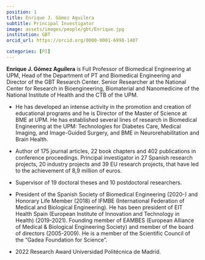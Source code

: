 ```yaml
---
position: 1
title: Enrique J. Gómez Aguilera
subtitle: Principal Investigator
image: assets/images/people/gbt/Enrique.jpg
institution: GBT
orcid_url: https://orcid.org/0000-0001-6998-1407

categories: [PI]
---
```


**Enrique J. Gómez Aguilera** is Full Professor of Biomedical Engineering at UPM, Head of the Department of PT and Biomedical Engineering and Director of the GBT Research Center. Senior Researcher at the National Center for Research in Bioengineering, Biomaterial and Nanomedicine of the National Institute of Health and the CTB of the UPM.

- He has developed an intense activity in the promotion and creation of educational programs and he is Director of the Master of Science at BME at UPM. He has established several lines of research in Biomedical Engineering at the UPM: Technologies for Diabetes Care, Medical Imaging, and Image-Guided Surgery, and BME in Neurorehabilitation and Brain Health.

- Author of 175 journal articles, 22 book chapters and 402 publications in conference proceedings. Principal investigator in 27 Spanish research projects, 20 industry projects and 39 EU research projects, that have led to the achievement of 8,9 million of euros.

- Supervisor of 19 doctoral theses and 10 postdoctoral researchers.

- President of the Spanish Society of Biomedical Engineering (2020-) and Honorary Life Member (2018) of IFMBE (International Federation of Medical and Biological Engineering). He has been president of EIT Health Spain (European Institute of Innovation and Technology in Health) (2019-2021). Founding member of EAMBES (European Alliance of Medical & Biological Engineering Society) and member of the board of directors (2005-2009). He is a member of the Scientific Council of the “Gadea Foundation for Science”.

- 2022 Research Award Universidad Politécnica de Madrid.